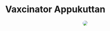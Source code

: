 
# Vaxcinator Appukuttan
<div align="center">
  <img src="http://cinespot.net/gallery/d/296789-1/in+ghost+house+inn+Malayalam+Movie+Photos+_20_.JPG" style="border-radius:50rem">
  
 </div>


